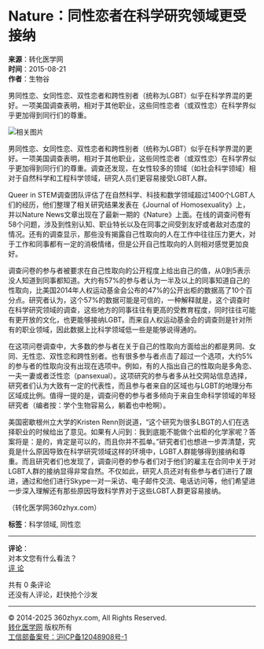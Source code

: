# Nature：同性恋者在科学研究领域更受接纳

**来源**：转化医学网  
**时间**：2015-08-21  
**作者**：生物谷  

男同性恋、女同性恋、双性恋者和跨性别者（统称为LGBT）似乎在科学界混的更好。一项美国调查表明，相对于其他职业，这些同性恋者（或双性恋）在科学界似乎更加得到同行们的尊重。

![相关图片](http://cache1.bioon.com/fckup/2015/8/pharmon201508210014055031.png)

男同性恋、女同性恋、双性恋者和跨性别者（统称为LGBT）似乎在科学界混的更好。一项美国调查表明，相对于其他职业，这些同性恋者（或双性恋）在科学界似乎更加得到同行们的尊重。调查还发现，在女性较多的领域（如社会科学领域）相对于自然科学和工程科学领域，研究人员们更容易接受LGBT人群。

Queer in STEM调查团队评估了在自然科学、科技和数学领域超过1400个LGBT人们的经历，他们整理了相关研究结果发表在《Journal of Homosexuality》上，并以Nature News文章出现在了最新一期的《Nature》上面。在线的调查问卷有58个问题，涉及到性别认知、职业特长以及在同事之间受到友好或者敌对态度的情况。还有的调查显示，那些没有揭露自己性取向的人在工作中往往压力更大，对于工作和同事都有一定的消极情绪，但是公开自己性取向的人则相对感觉更加良好。

调查问卷的参与者被要求在自己性取向的公开程度上给出自己的值，从0到5表示没人知道到同事都知道。大约有57%的参与者认为一半及以上的同事知道自己的性取向，比美国2014年人权运动基金会公布的47%的公开出柜的数据高了10个百分点。研究者认为，这个57%的数据可能是可信的，一种解释就是，这个调查时在科学研究领域的调查，这些地方的同事往往有更高的受教育程度，同时往往可能有更开放的文化，也更能够接纳LGBT。而来自人权运动基金会的调查则是针对所有的职业领域，因此数据上比科学领域低一些是能够说得通的。

在这项问卷调查中，大多数的参与者在关于自己的性取向方面给出的都是男同、女同、无性恋、双性恋和跨性别者。也有很多参与者点击了超过一个选项，大约5%的参与者的性取向没有出现在选项中。例如，有的人指出自己的性取向是多角恋、一夫一妻或者泛性恋（pansexual）。这项研究的参与者多从社交网站信息选择，研究者们认为大致有一定的代表性，而且参与者来自的区域也与LGBT的地理分布区域成比例。值得一提的是，调查问卷的参与者多倾向于来自生命科学领域的年轻研究者（编者按：学个生物容易么，躺着也中枪啊）。

美国密歇根州立大学的Kristen Renn则说道，“这个研究为很多LBGT的人们在选择职业的时候给出了意见。如果有人问到：我到底能不能做个出柜的化学家呢？答案将是：是的，肯定是可以的，而且你并不孤单。”研究者们也想进一步弄清楚，究竟是什么原因导致在科学研究领域这样的环境中，LGBT人群能够得到接纳和尊重。而且研究者们也发现了，调查问卷的参与者们对于他们的雇主在合同中关于对LGBT人群的接纳显得非常自然。不仅如此，研究人员还对有些参与者们进行了跟进，通过和他们进行Skype一对一采访、电子邮件交流、电话访问等，他们希望进一步深入理解还有那些原因导致科学界对于这些LGBT人群更容易接纳。

（转化医学网360zhyx.com）

**标签**：科学领域, 同性恋

---

**评论**：  
对本文您有什么看法？  
[评 论](javascript:void(0);)  

共有 0 条评论  
还没有人评论，赶快抢个沙发  

---

© 2014-2025 360zhyx.com, All Rights Reserved.  
[转化医学网](http://www.360zhyx.com) 版权所有  
[工信部备案号：沪ICP备12048908号-1](https://beian.miit.gov.cn)  
<!-- tcd_original_link https://www.360zhyx.com/home-research-index-rid-58269.shtml -->
